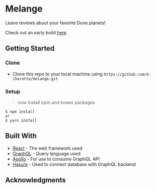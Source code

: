 # Melange

Leave reviews about your favorite Dune planets! 

Check out an early build [here](https://melange.netlify.app)

## Getting Started

### Clone

- Clone this repo to your local machine using `https://github.com/k-charette/melange.git`

### Setup

> now install npm and bower packages

```shell
$ npm install
or
$ yarn install
```

## Built With

* [React](https://reactjs.org/) - The web framework used
* [GraphQL](https://graphql.org/) - Query language used
* [Apollo](https://www.apollographql.com/) - For use to consume  GraphQL API 
* [Hasura](https://hasura.io/) - Used to connect database with GraphQL backend



## Acknowledgments
